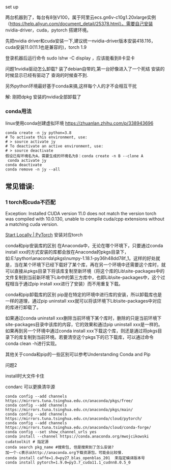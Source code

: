 set up

两台机器到了，每台有8张V100，属于阿里云ecs.gn6v-c10g1.20xlarge实例（https://help.aliyun.com/document_detail/25378.html）。需要自己安装 nvidia-driver，cuda，pytorch 搭建环境。

先把nvidia driver和cuda安装一下,建议统一nvidia-driver版本安装418.116，cuda安装11.0(11.1也是兼容的)，torch 1.9

登录机器后运行命令 sudo lshw -C display ，应该能看到8卡显卡



问题1nvidia驱动怎么卸载? 装了debian自带的,第一台好像进入了一个死结 安装的时候显示已经有驱动了 查询的时候查不到.

另外python环境最好基于conda来搞,这样每个人的才不会相互干扰

解: 刚把dpkg 安装的nvidia全部卸载了



### conda用法

linux使用conda创建虚拟环境 https://zhuanlan.zhihu.com/p/338943696

 ```shell
 conda create -n jy python=3.8
 # To activate this environment, use:
 # > source activate jy
 # To deactivate an active environment, use:
 # > source deactivate
 假设已有环境名为A，需要生成的环境名为B：conda create -n B --clone A
  conda activate jy
 conda deactivate
 conda remove -n jy --all
 ```

## 常见错误:

### 1 torch和cuda不匹配

Exception: Installed CUDA version 11.0 does not match the version torch was compiled with 10.0.130, unable to compile cuda/cpp extensions without a matching cuda version.

[Start Locally | PyTorch](https://pytorch.org/get-started/locally/) 安装对应torch

conda和pip安装库的区别
在Anaconda中，无论在哪个环境下，只要通过conda install xxx的方式安装的库都会放在Anaconda的pkgs目录下，如:E:\python\anaconda\pkgs\numpy-1.18.1-py36h48dd78f_1。这样的好处就是，当在某个环境下已经下载好了某个库，再在另一个环境中还需要这个库时，就可以直接从pkgs目录下将该库复制至新环境（将这个库的Lib\site-packages中的文件复制到当前新环境下Lib中的第三方库中，也即Lib\site-packages中，这个过程相当于通过pip install xxx进行了安装）而不用重复下载。

conda和pip卸载库的区别
pip是在特定的环境中进行库的安装，所以卸载库也是一样的道理，通过pip uninstall xxx就可以将该环境下Lib\site-packages中对应的库进行卸载了。

如果通过conda uninstall xxx删除当前环境下某个库时，删除的只是当前环境下site-packages目录中该库的内容，它的效果和通过pip uninstall xxx是一样的。如果再到另一个环境中通过conda install xxx下载这个库，则还是通过将pkgs目录下的库复制到当前环境。若要清空这个pkgs下的已下载库，可以通过命令conda clean -h进行实现。

其他关于conda和pip的一些区别可以参考Understanding Conda and Pip

问题2 

install时大文件卡住

condarc  可以更换清华源

```shell
conda config --add channels https://mirrors.tuna.tsinghua.edu.cn/anaconda/pkgs/free/
conda config --add channels https://mirrors.tuna.tsinghua.edu.cn/anaconda/pkgs/main/
conda config --add channels https://mirrors.tuna.tsinghua.edu.cn/anaconda/cloud/pytorch/
conda config --add channels https://mirrors.tuna.tsinghua.edu.cn/anaconda/cloud/conda-forge/
conda config --set show_channel_urls yes
conda install --channel https://conda.anaconda.org/mwojcikowski cudatoolkit # 指定源
conda search pkg_name #搜索包, 但是搜索到了怎么安装? 
加一个-c表示从http://anaconda.org下载资源包，可能会比较慢. 
conda install caffe=1.0=py27_blas_openblas_201  来指定编译版本号
conda install pytorch=1.9.0=py3.7_cuda11.1_cudnn8.0.5_0
```

